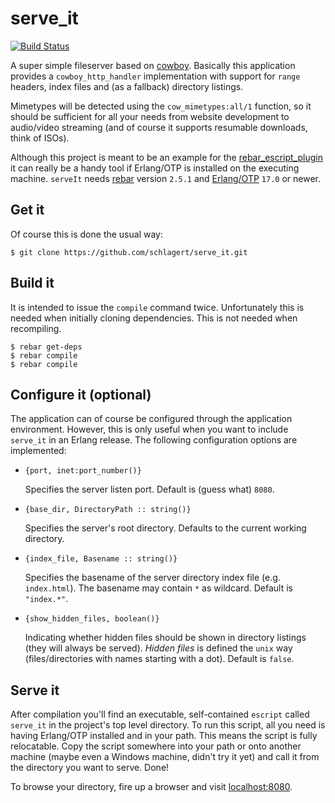 serve_it
========

[![Build Status](https://travis-ci.org/schlagert/serve_it.png?branch=master)](https://travis-ci.org/schlagert/serve_it)

A super simple fileserver based on [cowboy](https://github.com/ninenines/cowboy).
Basically this application provides a `cowboy_http_handler` implementation with
support for `range` headers, index files and (as a fallback) directory listings.

Mimetypes will be detected using the `cow_mimetypes:all/1` function, so it
should be sufficient for all your needs from website development to audio/video
streaming (and of course it supports resumable downloads, think of ISOs).

Although this project is meant to be an example for the
[rebar_escript_plugin](https://github.com/schlagert/rebar_escript_plugin) it
can really be a handy tool if Erlang/OTP is installed on the executing machine.
`serveIt` needs [rebar](https://github.com/rebar/rebar) version `2.5.1` and
[Erlang/OTP](http://erlang.org) `17.0` or newer.

Get it
------

Of course this is done the usual way:
```
$ git clone https://github.com/schlagert/serve_it.git
```

Build it
--------

It is intended to issue the `compile` command twice. Unfortunately this is
needed when initially cloning dependencies. This is not needed when recompiling.
```
$ rebar get-deps
$ rebar compile
$ rebar compile
```

Configure it (optional)
-----------------------

The application can of course be configured through the application environment.
However, this is only useful when you want to include `serve_it` in an Erlang
release. The following configuration options are implemented:

* `{port, inet:port_number()}`

  Specifies the server listen port. Default is (guess what) `8080`.

* `{base_dir, DirectoryPath :: string()}`

  Specifies the server's root directory. Defaults to the current working directory.

* `{index_file, Basename :: string()}`

  Specifies the basename of the server directory index file (e.g. `index.html`).
  The basename may contain `*` as wildcard. Default is `"index.*"`.

* `{show_hidden_files, boolean()}`

  Indicating whether hidden files should be shown in directory listings (they
  will always be served). _Hidden files_ is defined the `unix` way
  (files/directories with names starting with a dot). Default is `false`.

Serve it
--------

After compilation you'll find an executable, self-contained `escript` called
`serve_it` in the project's top level directory. To run this script, all you
need is having Erlang/OTP installed and in your path. This means the script is
fully relocatable. Copy the script somewhere into your path or onto another
machine (maybe even a Windows machine, didn't try it yet) and call it from the
directory you want to serve. Done!

To browse your directory, fire up a browser and visit
[localhost:8080](http://localhost:8080).
